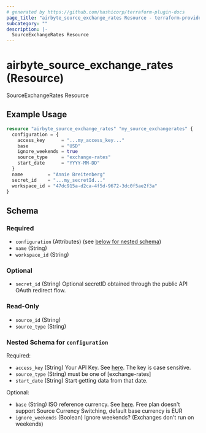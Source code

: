 ```yaml
---
# generated by https://github.com/hashicorp/terraform-plugin-docs
page_title: "airbyte_source_exchange_rates Resource - terraform-provider-airbyte"
subcategory: ""
description: |-
  SourceExchangeRates Resource
---
```


# airbyte_source_exchange_rates (Resource)

SourceExchangeRates Resource

## Example Usage

```terraform
resource "airbyte_source_exchange_rates" "my_source_exchangerates" {
  configuration = {
    access_key      = "...my_access_key..."
    base            = "USD"
    ignore_weekends = true
    source_type     = "exchange-rates"
    start_date      = "YYYY-MM-DD"
  }
  name         = "Annie Breitenberg"
  secret_id    = "...my_secretId..."
  workspace_id = "47dc915a-d2ca-4f5d-9672-3dc0f5ae2f3a"
}
```

<!-- schema generated by tfplugindocs -->
## Schema

### Required

- `configuration` (Attributes) (see [below for nested schema](#nestedatt--configuration))
- `name` (String)
- `workspace_id` (String)

### Optional

- `secret_id` (String) Optional secretID obtained through the public API OAuth redirect flow.

### Read-Only

- `source_id` (String)
- `source_type` (String)

<a id="nestedatt--configuration"></a>
### Nested Schema for `configuration`

Required:

- `access_key` (String) Your API Key. See <a href="https://apilayer.com/marketplace/exchangerates_data-api">here</a>. The key is case sensitive.
- `source_type` (String) must be one of [exchange-rates]
- `start_date` (String) Start getting data from that date.

Optional:

- `base` (String) ISO reference currency. See <a href="https://www.ecb.europa.eu/stats/policy_and_exchange_rates/euro_reference_exchange_rates/html/index.en.html">here</a>. Free plan doesn't support Source Currency Switching, default base currency is EUR
- `ignore_weekends` (Boolean) Ignore weekends? (Exchanges don't run on weekends)


